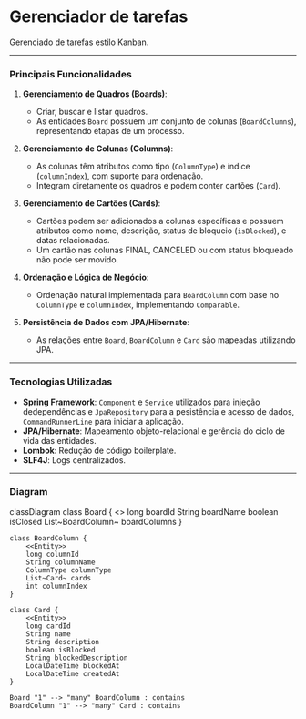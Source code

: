 # Gerenciador de tarefas
Gerenciado de tarefas estilo Kanban.

---

### **Principais Funcionalidades**
1. **Gerenciamento de Quadros (Boards)**:
    - Criar, buscar e listar quadros.
    - As entidades `Board` possuem um conjunto de colunas (`BoardColumns`), representando etapas de um processo.

2. **Gerenciamento de Colunas (Columns)**:
    - As colunas têm atributos como tipo (`ColumnType`) e índice (`columnIndex`), com suporte para ordenação.
    - Integram diretamente os quadros e podem conter cartões (`Card`).

3. **Gerenciamento de Cartões (Cards)**:
    - Cartões podem ser adicionados a colunas específicas e possuem atributos como nome, descrição, status de bloqueio (`isBlocked`), e datas relacionadas.
    - Um cartão nas colunas FINAL, CANCELED ou com status bloqueado não pode ser movido.

4. **Ordenação e Lógica de Negócio**:
    - Ordenação natural implementada para `BoardColumn` com base no `ColumnType` e `columnIndex`, implementando `Comparable`.

5. **Persistência de Dados com JPA/Hibernate**:
    - As relações entre `Board`, `BoardColumn` e `Card` são mapeadas utilizando JPA.

---

### **Tecnologias Utilizadas**
- **Spring Framework**: `Component` e `Service` utilizados para injeção dedependências e `JpaRepository` para a pesistência e acesso de dados, `CommandRunnerLine` para iniciar a aplicação.
- **JPA/Hibernate**: Mapeamento objeto-relacional e gerência do ciclo de vida das entidades.
- **Lombok**: Redução de código boilerplate.
- **SLF4J**: Logs centralizados.

---

### Diagram
classDiagram
class Board {
<<Entity>>
long boardId
String boardName
boolean isClosed
List~BoardColumn~ boardColumns
}

    class BoardColumn {
        <<Entity>>
        long columnId
        String columnName
        ColumnType columnType
        List~Card~ cards
        int columnIndex
    }
    
    class Card {
        <<Entity>>
        long cardId
        String name
        String description
        boolean isBlocked
        String blockedDescription
        LocalDateTime blockedAt
        LocalDateTime createdAt
    }

    Board "1" --> "many" BoardColumn : contains
    BoardColumn "1" --> "many" Card : contains
